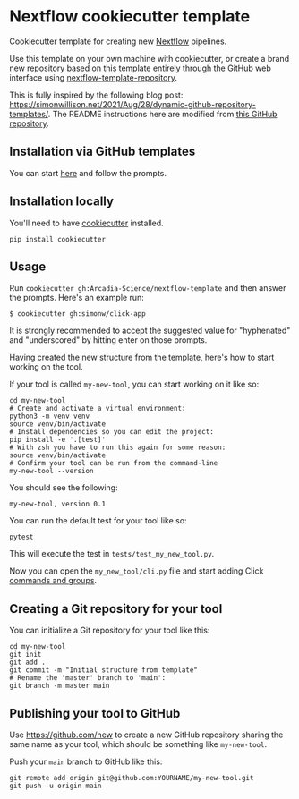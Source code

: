 # Nextflow cookiecutter template

Cookiecutter template for creating new [Nextflow](https://www.nextflow.io/) pipelines.

Use this template on your own machine with cookiecutter, or create a brand new repository based on this template entirely through the GitHub web interface using [nextflow-template-repository](https://github.com/Arcadia-Science/nextflow-template-repository).

This is fully inspired by the following blog post: https://simonwillison.net/2021/Aug/28/dynamic-github-repository-templates/. The README instructions here are modified from [this GitHub repository](https://github.com/simonw/click-app).

## Installation via GitHub templates

You can start [here](https://github.com/Arcadia-Science/nextflow-template-repository/generate) and follow the prompts.

## Installation locally

You'll need to have [cookiecutter](https://cookiecutter.readthedocs.io/) installed.

```{bash}
pip install cookiecutter
```

## Usage

Run `cookiecutter gh:Arcadia-Science/nextflow-template` and then answer the prompts. Here's an example run:

```{bash}
$ cookiecutter gh:simonw/click-app
```

It is strongly recommended to accept the suggested value for "hyphenated" and "underscored" by hitting enter on those prompts.

Having created the new structure from the template, here's how to start working on the tool.

If your tool is called `my-new-tool`, you can start working on it like so:

    cd my-new-tool
    # Create and activate a virtual environment:
    python3 -m venv venv
    source venv/bin/activate
    # Install dependencies so you can edit the project:
    pip install -e '.[test]'
    # With zsh you have to run this again for some reason:
    source venv/bin/activate
    # Confirm your tool can be run from the command-line
    my-new-tool --version

You should see the following:

    my-new-tool, version 0.1

You can run the default test for your tool like so:

    pytest

This will execute the test in `tests/test_my_new_tool.py`.

Now you can open the `my_new_tool/cli.py` file and start adding Click [commands and groups](https://click.palletsprojects.com/en/7.x/commands/).

## Creating a Git repository for your tool

You can initialize a Git repository for your tool like this:

```{bash}
cd my-new-tool
git init
git add .
git commit -m "Initial structure from template"
# Rename the 'master' branch to 'main':
git branch -m master main
```

## Publishing your tool to GitHub

Use https://github.com/new to create a new GitHub repository sharing the same name as your tool, which should be something like `my-new-tool`.

Push your `main` branch to GitHub like this:

```{bash}
git remote add origin git@github.com:YOURNAME/my-new-tool.git
git push -u origin main
```
